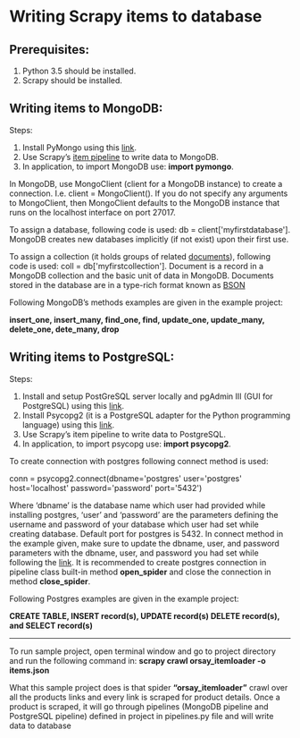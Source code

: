 Writing Scrapy items to database
=======

## Prerequisites:

1. Python 3.5 should be installed.
2. Scrapy should be installed.


## Writing items to MongoDB:

Steps:

1. Install PyMongo using this [link](https://docs.mongodb.com/getting-started/python/client/).
2. Use Scrapy’s [item pipeline](https://doc.scrapy.org/en/latest/topics/item-pipeline.html#write-items-to-mongodb) to write data to MongoDB.
3. In application, to import MongoDB use: **import pymongo**.

In MongoDB, use MongoClient (client for a MongoDB instance) to create a connection.
I.e. client = MongoClient(). If you do not specify any arguments to MongoClient, then MongoClient defaults to the MongoDB instance that runs on the localhost interface on port 27017.

To assign a database, following code is used:
db = client['myfirstdatabase'].
MongoDB creates new databases implicitly (if not exist) upon their first use.

To assign a collection (it holds groups of related [documents](https://docs.mongodb.com/manual/reference/glossary/#term-document)), following code is used:
coll = db['myfirstcollection'].
Document is a record in a MongoDB collection and the basic unit of data in MongoDB. Documents stored in the database are in a type-rich format known as [BSON](https://docs.mongodb.com/manual/reference/glossary/#term-bson)

Following MongoDB’s methods examples are given in the example project:

**insert_one, insert_many, find_one, find, update_one, update_many, delete_one, dete_many, drop**





## Writing items to PostgreSQL:

Steps:

1. Install and setup PostGreSQL server locally and pgAdmin III (GUI for PostgreSQL) using this [link](https://help.ubuntu.com/community/PostgreSQL).
2. Install Psycopg2 (it is a PostgreSQL adapter for the Python programming language) using this [link](http://www.brocade.com/content/html/en/software-installation-guide/SDN-Controller-2.1.0-Software-Installation/GUID-FDA442F0-70D9-41D2-926F-D5021DE9F159.html).
3. Use Scrapy’s item pipeline to write data to PostgreSQL.
4. In application, to import psycopg use: **import psycopg2**.

To create connection with postgres following connect method is used:

conn = psycopg2.connect(dbname='postgres' user='postgres' host='localhost' password='password' port='5432')

Where ‘dbname’ is the database name which user had provided while installing postgres, ‘user’ and ‘password’ are the parameters defining the username and password of your database which user had set while creating database.
Default port for postgres is 5432. In connect method in the example given, make sure to update the dbname, user, and password parameters with the dbname, user, and password you had set while following the [link](https://help.ubuntu.com/community/PostgreSQL).
It is recommended to create postgres connection in pipeline class built-in method **open_spider** and close the connection in method **close_spider**.

Following Postgres examples are given in the example project:

**CREATE TABLE,  INSERT record(s), UPDATE record(s) DELETE record(s), and
SELECT record(s)**

----------------------------------------------------------------------------------------------------------------------------

To run sample project, open terminal window and go to project directory and run the following command in:
**scrapy crawl orsay_itemloader -o items.json**

What this sample project does is that spider **“orsay_itemloader”** crawl over all the products links and every link is scraped for product details. Once a product is scraped, it will go through pipelines (MongoDB pipeline and PostgreSQL pipeline)
defined in project in pipelines.py file and will write data to database